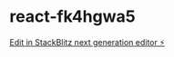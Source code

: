 # react-fk4hgwa5

[Edit in StackBlitz next generation editor ⚡️](https://stackblitz.com/~/github.com/yudit99/react-fk4hgwa5)